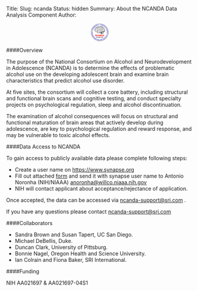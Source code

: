 Title:
Slug: ncanda
Status: hidden
Summary: About the NCANDA Data Analysis Component
Author:
<div>
    <center><img src="../images/logo/ncanda-logo.png" alt="ncanda" align="middle" style="width:10%"></center>
</div>

####Overview

 The purpose of the National Consortium on Alcohol and Neurodevelopment in Adolescence (NCANDA) is to determine the effects of problematic alcohol use on the developing adolescent brain and examine brain characteristics that predict alcohol use disorder. 
 
 At five sites, the consortium will collect a core battery, including structural and functional brain scans and cognitive testing, and conduct specialty projects on psychological regulation, sleep and alcohol discontinuation. 
 
 The examination of alcohol consequences will focus on structural and functional maturation of brain areas that actively develop during adolescence, are key to psychological regulation and reward response, and may be vulnerable to toxic alcohol effects.

####Data Access to NCANDA

 To gain access to publicly available data please complete following steps:

 * Create a user name on <https://www.synapse.org>
 * Fill out attached [form][1] and send it with synapse user name to Antonio Noronha (NIH/NIAAA) <a href="mailto:anoronha@willco.niaaa.nih.gov?subject=Request Ncanda Data">anoronha@willco.niaaa.nih.gov</a>
 * NIH will contact applicant about acceptance/rejectance of application.

 Once accepted, the data can be accessed via <a href="mailto:ncanda-support@sri.com?subject=Request Ncanda Data">ncanda-support@sri.com </a>.

 If you have any questions please contact ncanda-support@sri.com 

####Collaborators

 * Sandra Brown and Susan Tapert, UC San Diego.
 * Michael DeBellis, Duke.
 * Duncan Clark, University of Pittsburg.
 * Bonnie Nagel, Oregon Health and Science University.
 * Ian Colrain and Fiona Baker, SRI International.

####Funding

 NIH AA021697 & AA021697-04S1

[1]: /images/form/NCANDA-Data-Distribution-Agreement-V1.pdf

